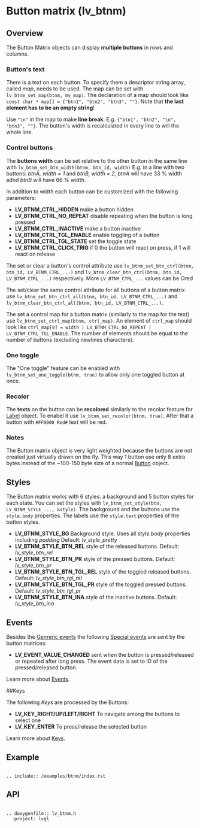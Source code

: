 # Button matrix (lv_btnm)

## Overview

The Button Matrix objects can display **multiple buttons** in rows and columns. 

### Button's text
There is a text on each button. To specify them a descriptor string array, called *map*, needs to be used. 
The map can be set with `lv_btnm_set_map(btnm, my_map)`. 
The declaration of a map should look like `const char * map[] = {"btn1", "btn2", "btn3", ""}`. 
Note that **the last element has to be an empty string**!  

Use `"\n"` in the map  to make **line break**. E.g. `{"btn1", "btn2", "\n", "btn3", ""}`. The button's width is recalculated in every line to will the whole line.

### Control buttons
The **buttons width** can be set relative to the other button in the same line with `lv_btnm_set_btn_width(btnm, btn_id, width)` 
E.g. in a line with two buttons: *btnA, width = 1* and *btnB, width = 2*, *btnA* will have 33 % width adnd *btnB* will have 66 % width.

In addition to width each button can be customized with the following parameters:
- **LV_BTNM_CTRL_HIDDEN** make a button hidden
- **LV_BTNM_CTRL_NO_REPEAT** disable repeating when the button is long pressed 
- **LV_BTNM_CTRL_INACTIVE** make a button inactive
- **LV_BTNM_CTRL_TGL_ENABLE** enable toggling of a button
- **LV_BTNM_CTRL_TGL_STATE** set the toggle state
- **LV_BTNM_CTRL_CLICK_TRIG** if 0 the button will react on press, if 1 will react on release

The set or clear a button's control attribute use `lv_btnm_set_btn_ctrl(btnm, btn_id, LV_BTNM_CTRL_...)` and `lv_btnm_clear_btn_ctrl(btnm, btn_id, LV_BTNM_CTRL_...)` respectively. More `LV_BTNM_CTRL_...` values can be *Or*ed

The set/clear the same control attribute for all buttons of a button matrix use `lv_btnm_set_btn_ctrl_all(btnm, btn_id, LV_BTNM_CTRL_...)` and `lv_btnm_clear_btn_ctrl_all(btnm, btn_id, LV_BTNM_CTRL_...)`.

The set a control map for a button matrix (similarly to the map for the text) use `lv_btnm_set_ctrl_map(btnm, ctrl_map)`. 
An element of `ctrl_map` should look like `ctrl_map[0] = width | LV_BTNM_CTRL_NO_REPEAT |  LV_BTNM_CTRL_TGL_ENABLE`. The number of elements should be equal to the number of buttons (excluding newlines characters).

### One toggle
The "One toggle" feature can be enabled with `lv_btnm_set_one_toggle(btnm, true)` to allow only one toggled button at once.

### Recolor
The **texts** on the button can be **recolored** similarly to the recolor feature for [Label](/object-types/label) object. To enabel it use `lv_btnm_set_recolor(btnm, true)`. After that a button with `#FF0000 Red#` text will be red.

### Notes
The Button matrix object is very light weighted because the buttons are not created just virtually drawn on the fly.
This way 1 button use only 8 extra bytes instead of the ~100-150 byte size of a normal [Button](/object-types/btn) object. 

## Styles

The Button matrix works with 6 styles: a background and 5 button styles for each state. You can set the styles with `lv_btnm_set_style(btn, LV_BTNM_STYLE_..., &style)`. 
The background and the buttons use the `style.body` properties. The labels use the `style.text` properties of the button styles.

- **LV_BTNM_STYLE_BG** Background style. Uses all _style.body_ properties including _padding_ Default: _lv_style_pretty_
- **LV_BTNM_STYLE_BTN_REL** style of the released  buttons. Default: _lv_style_btn_rel_
- **LV_BTNM_STYLE_BTN_PR** style of the pressed buttons. Default: _lv_style_btn_pr_
- **LV_BTNM_STYLE_BTN_TGL_REL** style of the toggled released  buttons. Default: _lv_style_btn_tgl_rel_
- **LV_BTNM_STYLE_BTN_TGL_PR** style of the toggled pressed  buttons. Default: _lv_style_btn_tgl_pr_
- **LV_BTNM_STYLE_BTN_INA** style of the inactive  buttons. Default: _lv_style_btn_ina_

## Events
Besides the [Genreric events](/overview/events.html#generic-event) the following [Special events](/overview/event.html#special-events) are sent by the button matrices:
 - **LV_EVENT_VALUE_CHANGED** sent when the button is pressed/released or repeated after long press. The event data is set to ID of the pressed/released button.

Learn more about [Events](/overview/event).

##Keys

The following *Keys* are processed by the Buttons:
- **LV_KEY_RIGHT/UP/LEFT/RIGHT** To navigate among the buttons to select one
- **LV_KEY_ENTER** To press/release the selected button 

Learn more about [Keys](/overview/indev).

## Example

```eval_rst

.. include:: /examples/btnm/index.rst

```

## API 

```eval_rst

.. doxygenfile:: lv_btnm.h
  :project: lvgl
        
```
